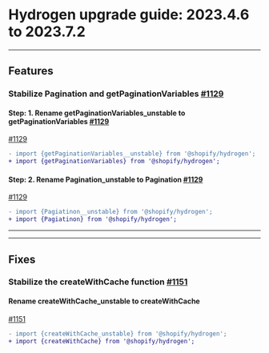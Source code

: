 # Hydrogen upgrade guide: 2023.4.6 to 2023.7.2

----

## Features

### Stabilize Pagination and getPaginationVariables [#1129](https://github.com/Shopify/hydrogen/pull/1129)

#### Step: 1. Rename getPaginationVariables_unstable to getPaginationVariables [#1129](https://github.com/Shopify/hydrogen/pull/1129)

[#1129](https://github.com/Shopify/hydrogen/pull/1129)
```diff
- import {getPaginationVariables__unstable} from '@shopify/hydrogen';
+ import {getPaginationVariables} from '@shopify/hydrogen';
```

#### Step: 2. Rename Pagination_unstable to Pagination [#1129](https://github.com/Shopify/hydrogen/pull/1129)

[#1129](https://github.com/Shopify/hydrogen/pull/1129)
```diff
- import {Pagiatinon__unstable} from '@shopify/hydrogen';
+ import {Pagiatinon} from '@shopify/hydrogen';
```

----

----

## Fixes

### Stabilize the createWithCache function [#1151](https://github.com/Shopify/hydrogen/pull/1151)

#### Rename createWithCache_unstable to createWithCache
[#1151](https://github.com/Shopify/hydrogen/pull/1151)
```diff
- import {createWithCache_unstable} from '@shopify/hydrogen';
+ import {createWithCache} from '@shopify/hydrogen';
```
